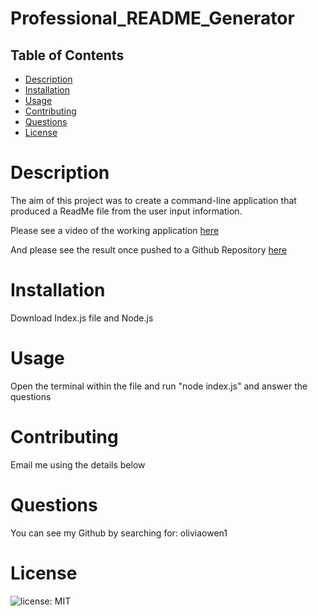 # Professional_README_Generator

## Table of Contents

* [Description](#Description)
* [Installation](#Installation)
* [Usage](#Usage)
* [Contributing](#Contributing)
* [Questions](#Questions)
* [License](#License)



# Description
The aim of this project was to create a command-line application that produced a ReadMe file from the user input information.

Please see a video of the working application [here](https://drive.google.com/file/d/1D1m9IniPaBSeB45HhZ4LLqbtFlWV-aMj/preview)

And please see the result once pushed to a Github Repository [here](https://drive.google.com/file/d/16cvczv3H1gqSNFOoLh8dkiY4crZPH0xY/view)

# Installation 
Download Index.js file and Node.js

# Usage
Open the terminal within the file and run "node index.js" and answer the questions

# Contributing
Email me using the details below


# Questions
You can see my Github by searching for: 
oliviaowen1

# License
![license: MIT](https://img.shields.io/badge/License-MIT-blue.svg)

